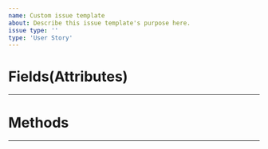 ```yaml
---
name: Custom issue template
about: Describe this issue template's purpose here.
issue type: ''
type: 'User Story'
---
```


# **Fields(Attributes)**


---
# **Methods**


---
